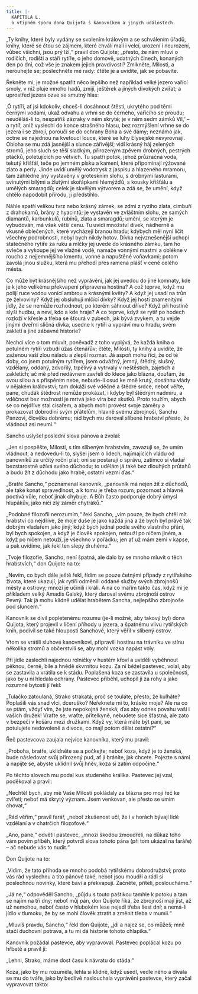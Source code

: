 ```yaml
---
title: |-
  KAPITOLA L.
  o vtipném sporu dona Quijota s kanovníkem a jiných událostech.
---
```


  

„Ty knihy, které byly vydány se svolením královým a se schválením úřadů, knihy, které se čtou se zájmem, které chválí malí i velcí, urození i neurození, vůbec všichni, jsou prý lží,“ pravil don Quijote; „přesto, že nám mluví o rodičích, rodišti a stáří rytíře, o jeho domově, udatných činech, konaných den po dni, což vše je znakem jejich pravdivosti? Zmlkněte, Milosti, a nerouhejte se; poslechněte mé rady: čtěte je a uvidíte, jak se pobavíte.

Řekněte mi, je možné spatřit něco lepšího než například velké jezero vařící smoly, v níž pluje mnoho hadů, zmijí, ještěrek a jiných divokých zvířat; a uprostřed jezera ozve se smutný hlas:

‚Ó rytíři, ať jsi kdokoliv, chceš-li dosáhnout štěstí, ukrytého pod těmi černými vodami, ukaž odvahu a vrhni se do černého, vařícího se proudu; neuděláš-li to, nespatříš zázraky v něm skryté; je v něm sedm zámků Vil,‘ – a rytíř, aniž vyslechl do konce strašného hlasu, bez rozmýšlení vrhne se do jezera i se zbrojí, poroučí se do ochrany Boha a své dámy; neznámo jak, octne se najednou na kvetoucí louce, které se luhy Elysejské nevyrovnají. Obloha se mu zdá jasnější a slunce zářivější; vidí krásný háj zelených stromů, jeho sluch se těší sladkým, přirozeným zpěvem drobných, pestrých ptáčků, poletujících po větvích. Tu spatří potok, jehož průzračná voda, tekutý křišťál, teče po jemném písku a kamení, které připomínají rýžované zlato a perly. Jinde uvidí umělý vodotrysk z jaspisu a hlazeného mramoru, tam zahlédne jiný vystavěný v groteskním slohu, s drobnými lasturami, svinutými bílými a žlutými skořápkami hlemýžďů, s kousky křišťálu a umělých smaragdů; celek je skvělým výtvorem a zdá se, že umění, když chtělo napodobit přírodu, ji předstihlo.

Náhle spatří velikou tvrz nebo krásný zámek, se zdmi z ryzího zlata, cimbuří z drahokamů, brány z hyacintů; je vystavěn ve zvláštním slohu, ze samých diamantů, karbunkulů, rubínů, zlata a smaragdů; umění, se kterým je vybudován, má však větší cenu. Tu uvidí množství dívek, nádherně a vkusně oblečených, které vycházejí branou hradu; kdybych měl nyní líčit všechny podrobnosti, nebyl bych nikdy hotov. Dívka nejvznešenější uchopí statečného rytíře za ruku a mlčky jej uvede do krásného zámku, tam ho svleče a vykoupe jej ve vlažné vodě, namaže vonnými mastmi a oblékne v roucho z nejjemnějšího kmentu, vonné a napuštěné voňavkami; potom zavolá jinou služku, která mu přehodí přes ramena plášť v ceně celého města.

Co může být krásnějšího než vyprávění, jak jej uvedou do jiné komnaty, kde je k jeho velikému překvapení připravena hostina? A což teprve, když mu polijí ruce vodou vonící ambrou a krásnými květy? A když jej usadí na trůn ze želvoviny? Když jej obsluhují mlčící dívky? Když jej hostí znamenitými jídly, že se nemůže rozhodnout, po kterém sáhnout dříve? Když při hostině slyší hudbu, a neví, kdo a kde hraje? A co teprve, když se rytíř po hodech rozloží v křesle a třeba se šťourá v zubech, jak bývá zvykem, a tu vejde jinými dveřmi sličná dívka, usedne k rytíři a vypráví mu o hradu, svém zakletí a jiné zábavné historie?

Nechci více o tom mluvit, poněvadž z toho vyplývá, že každá kniha o potulném rytíři vzbudí úžas čtenářův; čtěte, Milosti, ty knihy a uvidíte, že zaženou vaši zlou náladu a zlepší rozmar. Já aspoň mohu říci, že od té doby, co jsem potulným rytířem, jsem odvážný, jemný, štědrý, slušný, vzdělaný, oddaný, zdvořilý, trpělivý a vytrvalý v neštěstích, zajetích a zakletích; ač mě před nedávnem zavřeli do klece jako blázna, doufám, že svou silou a s přispěním nebe, nebude-li osud ke mně krutý, dosáhnu vlády v nějakém království; tam dokáži své vděčné a štědré srdce, neboť věřte, pane, chudák štědrost nemůže prokázat, i kdyby byl štědrým nadmíru, a vděčnost bez možností je mrtvá jako víra bez skutků. Proto toužím, abych se co nejdříve stal císařem, a abych mohl provést svoje záměry a prokazovat dobrodiní svým přátelům, hlavně svému zbrojnoši, Sanchu Panzovi, člověku dobrému; rád bych mu daroval slíbené hrabství přesto, že vládnout asi neumí.“

Sancho uslyšel poslední slova pánova a zvolal:

„Jen si pospěšte, Milosti, s tím slíbeným hrabstvím, zavazuji se, že umím vládnout, a nedovedu-li to, slyšel jsem o lidech, najímajících vládu od panovníků za určitý roční plat; oni se postarají o správu, zatímco si vladař bezstarostně užívá svého důchodu; to udělám já také bez dlouhých průtahů a budu žít z důchodu jako hrabě, ostatní vezmi ďas.“

„Bratře Sancho,“ poznamenal kanovník, „panovník má nejen žít z důchodů, ale také konat spravedlnost, a k tomu je třeba rozum, pozornost a hlavně poctivá vůle, neboť jinak chybuje. A Bůh často podporuje dobrý úmysl hlupákův, jako ničí zlý záměr chytráků.“

„Podobné filozofii nerozumím,“ řekl Sancho, „vím pouze, že bych chtěl mít hrabství co nejdříve, že moje duše je jako každá jiná a že bych byl právě tak dobrým vladařem jako jiný; když bych jednal podle svého vlastního přání, byl bych spokojen, a když je člověk spokojen, netouží po ničem jiném, a když po ničem netouží, je všechno v pořádku; jen ať už mám zemi v kapse, a pak uvidíme, jak řekl ten slepý druhému.“

„Tvoje filozofie, Sancho, není špatná, ale dalo by se mnoho mluvit o těch hrabstvích,“ don Quijote na to:

„Nevím, co bych dále ještě řekl, řídím se pouze četnými případy z rytířského života, které ukazují, jak rytíři odměnili oddané služby svých zbrojnošů městy a ostrovy; mnozí je učinili i králi. A na co mařím takto čas, když mi je příkladem velký Amadis Galský, který daroval svému zbrojnoši ostrov Pevný. Tak já mohu klidně udělat hrabětem Sancha, nejlepšího zbrojnoše pod sluncem.“

Kanovník se divil popletenému rozumu (je-li možné, aby takový byl) dona Quijota, který projevil v líčení příhody u jezera, a špatnému vlivu rytířských knih, podivil se také hlouposti Sanchově, který věřil v slíbený ostrov.

Vtom se vrátili sluhové kanovníkovi, připravili hostinu na trávníku ve stínu několika stromů a občerstvili se, aby mohl vozka napást voly.

Při jídle zaslechli najednou rolničky v hustém křoví a uviděli vyběhnout pěknou, černě, bíle a hnědě skvrnitou kozu. Za ní běžel pastevec, volal, aby se zastavila a vrátila se k stádu. Poplašená koza se zastavila u společnosti, jako by u ní hledala ochrany. Pastevec přiběhl, uchopil ji za rohy a jako rozumné bytosti jí řekl:

„Tulačko zatoulaná, Strako strakatá, proč se touláte, přesto, že kulháte? Poplašili vás snad vlci, dceruško? Neřeknete mi to, krásko moje? Ale na co se ptám, vždyť vím, že jste nepokojná ženská; ďas aby odnes povahu vaši i vašich družek! Vraťte se, vraťte, přítelkyně, nebudete sice šťastná, ale zato v bezpečí v košáru mezi družkami. Když vy, která máte být paní, se potulujete nedovoleně a divoce, co mají potom dělat ostatní?“

Řeč pastevcova zaujala nejvíce kanovníka, který mu pravil:

„Proboha, bratře, uklidněte se a počkejte; neboť koza, když je to ženská, bude následovat svůj přirozený pud, ať jí bráníte, jak chcete. Pojezte s námi a napijte se, abyste uklidnil svůj hněv, koza si zatím odpočine.“

Po těchto slovech mu podal kus studeného králíka. Pastevec jej vzal, poděkoval a pravil:

„Nechtěl bych, aby mě Vaše Milosti pokládaly za blázna pro moji řeč ke zvířeti; neboť má skrytý význam. Jsem venkovan, ale přesto se umím chovat,“

„Rád věřím,“ pravil farář, „neboť zkušenost učí, že i v horách bývají lidé vzdělaní a v chatrčích filozofové.“

„Ano, pane,“ odvětil pastevec, „mnozí škodou zmoudřeli, na důkaz toho vám povím příběh, který potvrdí slova tohoto pána (při tom ukázal na faráře) – ač nebude vás to nudit.“

Don Quijote na to:

„Vidím, že tato příhoda se mnoho podobá rytířskému dobrodružství; proto vás rád vyslechnu a tito pánové také, neboť jsou moudří a rádi si poslechnou novinky, které baví a překvapují. Začněte, příteli, posloucháme.“

„Já ne,“ odpověděl Sancho, „půjdu s touto paštikou tamhle k potoku a tam se najím na tři dny; neboť můj pán, don Quijote říká, že zbrojnoši mají jíst, až už nemohou, neboť často v hlubokém lese nejedí třeba šest dní; a nemá-li jídlo v tlumoku, že by se mohl člověk ztratit a změnit třeba v mumii.“

„Mluvíš pravdu, Sancho,“ řekl don Quijote, „jdi a najez se, co můžeš; mně stačí duchovní potrava, a tu mi dá historie tohoto chlapíka.“

Kanovník požádal pastevce, aby vypravoval. Pastevec poplácal kozu po hřbetě a pravil jí:

„Lehni, Strako, máme dost času k návratu do stáda.“

Koza, jako by mu rozuměla, lehla si klidně, když usedl, vedle něho a dívala se mu do tváře, jako by bedlivě naslouchala vyprávění pastevce, který začal vypravovat takto:
